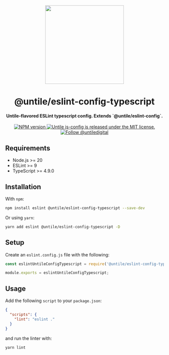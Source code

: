 <p align="center">
  <br><img width="250" src="https://untile.pt/logo.png" /><br>
</p>

<h1 align="center">
  @untile/eslint-config-typescript
</h1>

<h4 align="center">
  Untile-flavored ESLint typescript config. Extends `@untile/eslint-config`.
</h4>

<p align="center">
  <a href="https://www.npmjs.com/package/@untile/eslint-config-typescript">
    <img src="https://img.shields.io/npm/v/@untile/eslint-config-typescript.svg?style=for-the-badge" alt="NPM version" />
  </a>
  <a href="https://github.com/untile/js-configs/blob/main/LICENSE">
    <img src="https://img.shields.io/badge/license-MIT-blue.svg?style=for-the-badge" alt="Untile js-config is released under the MIT license." />
  </a>
  <a href="https://twitter.com/intent/follow?screen_name=untiledigital">
    <img src="https://img.shields.io/twitter/follow/untiledigital.svg?label=Follow%20@untiledigital&style=for-the-badge" alt="Follow @untiledigital" />
  </a>
</p>

## Requirements

- Node.js >= 20
- ESLint >= 9
- TypeScript >= 4.9.0

## Installation

With `npm`:

```sh
npm install eslint @untile/eslint-config-typescript --save-dev
```

Or using `yarn`:

```sh
yarn add eslint @untile/eslint-config-typescript -D
```

## Setup

Create an `eslint.config.js` file with the following:

```js
const eslintUntileConfigTypescript = require('@untile/eslint-config-typescript');

module.exports = eslintUntileConfigTypescript;
```

## Usage

Add the following `script` to your `package.json`:

```json
{
  "scripts": {
    "lint": "eslint ."
  }
}
```

and run the linter with:

```sh
yarn lint
```
